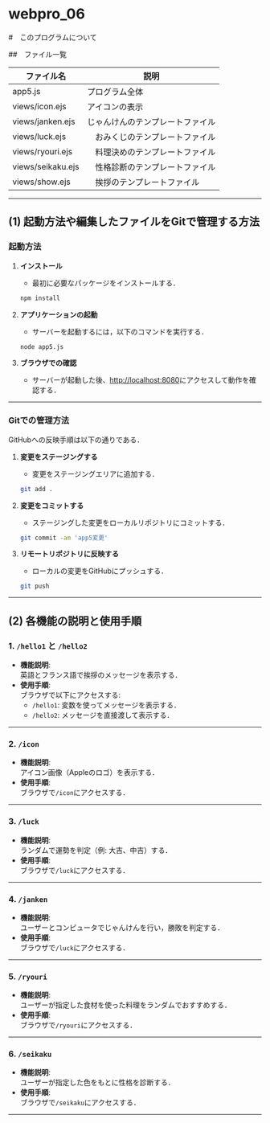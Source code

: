 # webpro_06

#　このプログラムについて

##　ファイル一覧

ファイル名 | 説明
-|-
app5.js | プログラム全体
views/icon.ejs | アイコンの表示
views/janken.ejs | じゃんけんのテンプレートファイル
views/luck.ejs |　おみくじのテンプレートファイル
views/ryouri.ejs |　料理決めのテンプレートファイル
views/seikaku.ejs |　性格診断のテンプレートファイル
views/show.ejs |　挨拶のテンプレートファイル

---

## **(1) 起動方法や編集したファイルをGitで管理する方法**

### **起動方法**

1. **インストール**
    - 最初に必要なパッケージをインストールする．
    ```bash
    npm install
    ```

2. **アプリケーションの起動**
    - サーバーを起動するには，以下のコマンドを実行する．
    ```bash
    node app5.js
    ```

3. **ブラウザでの確認**
    - サーバーが起動した後、[http://localhost:8080](http://localhost:8080)にアクセスして動作を確認する．

---

### **Gitでの管理方法**

GitHubへの反映手順は以下の通りである．

1. **変更をステージングする**
    - 変更をステージングエリアに追加する．
    ```bash
    git add .
    ```

2. **変更をコミットする**
    - ステージングした変更をローカルリポジトリにコミットする．
    ```bash
    git commit -am 'app5変更'
    ```

3. **リモートリポジトリに反映する**
    - ローカルの変更をGitHubにプッシュする．
    ```bash
    git push
    ```

---

## **(2) 各機能の説明と使用手順**

### **1. `/hello1` と `/hello2`**
- **機能説明**:  
  英語とフランス語で挨拶のメッセージを表示する．
- **使用手順**:  
  ブラウザで以下にアクセスする:
  - `/hello1`: 変数を使ってメッセージを表示する．
  - `/hello2`: メッセージを直接渡して表示する．

---

### **2. `/icon`**
- **機能説明**:  
  アイコン画像（Appleのロゴ）を表示する．
- **使用手順**:  
  ブラウザで`/icon`にアクセスする．

---

### **3. `/luck`**
- **機能説明**:  
  ランダムで運勢を判定（例: 大吉、中吉）する．
- **使用手順**:  
  ブラウザで`/luck`にアクセスする．

---

### **4. `/janken`**
- **機能説明**:  
  ユーザーとコンピュータでじゃんけんを行い，勝敗を判定する．
- **使用手順**:  
  ブラウザで`/luck`にアクセスする．

---

### **5. `/ryouri`**
- **機能説明**:  
  ユーザーが指定した食材を使った料理をランダムでおすすめする．
- **使用手順**:  
  ブラウザで`/ryouri`にアクセスする．

---

### **6. `/seikaku`**
- **機能説明**:  
  ユーザーが指定した色をもとに性格を診断する．
- **使用手順**:  
  ブラウザで`/seikaku`にアクセスする．

---
